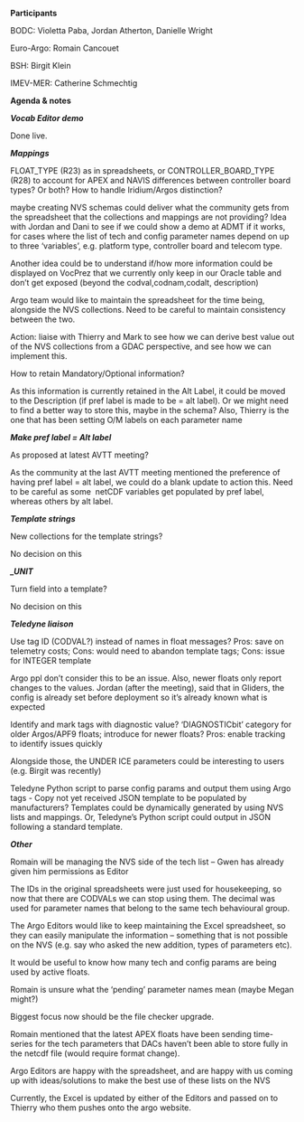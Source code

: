 **Participants**

BODC: Violetta Paba, Jordan Atherton, Danielle Wright 

Euro-Argo: Romain Cancouet

BSH: Birgit Klein

IMEV-MER: Catherine Schmechtig

**Agenda & notes**

***Vocab Editor demo***

Done live.

***Mappings***

FLOAT_TYPE (R23) as in spreadsheets, or CONTROLLER_BOARD_TYPE (R28) to account for APEX and NAVIS differences between controller board types? Or both?
How to handle Iridium/Argos distinction?

maybe creating NVS schemas could deliver what the community gets from the spreadsheet that the collections and mappings are not providing? Idea with Jordan and Dani to see if we could show a demo at ADMT if it works, for cases where the list of tech and config parameter names depend on up to three ‘variables’, e.g. platform type, controller board and telecom type.

Another idea could be to understand if/how more information could be displayed on VocPrez that we currently only keep in our Oracle table and don’t get exposed (beyond the codval,codnam,codalt, description)

Argo team would like to maintain the spreadsheet for the time being, alongside the NVS collections. Need to be careful to maintain consistency between the two.

Action: liaise with Thierry and Mark to see how we can derive best value out of the NVS collections from a GDAC perspective, and see how we can implement this.

How to retain Mandatory/Optional information?

As this information is currently retained in the Alt Label, it could be moved to the Description (if pref label is made to be = alt label). Or we might need to find a better way to store this, maybe in the schema? Also, Thierry is the one that has been setting O/M labels on each parameter name

***Make pref label = Alt label***

As proposed at latest AVTT meeting?

As the community at the last AVTT meeting mentioned the preference of having pref label = alt label, we could do a blank update to action this. Need to be careful as some  netCDF variables get populated by pref label, whereas others by alt label.

***Template strings***

New collections for the template strings?

No decision on this

***_UNIT***

Turn field into a template?

No decision on this

***Teledyne liaison***

Use tag ID (CODVAL?) instead of names in float messages? Pros: save on telemetry costs; Cons: would need to abandon template tags; Cons: issue for INTEGER template

Argo ppl don’t consider this to be an issue. Also, newer floats only report changes to the values. Jordan (after the meeting), said that in Gliders, the config is already set before deployment so it’s already known what is expected

Identify and mark tags with diagnostic value? ‘DIAGNOSTICbit’ category for older Argos/APF9 floats; introduce for newer floats? Pros: enable tracking to identify issues quickly

Alongside those, the UNDER ICE parameters could be interesting to users (e.g. Birgit was recently)

Teledyne Python script to parse config params and output them using Argo tags - Copy not yet received
JSON template to be populated by manufacturers? Templates could be dynamically generated by using NVS lists and mappings. Or, Teledyne’s Python script could output in JSON following a standard template.

***Other***

Romain will be managing the NVS side of the tech list – Gwen has already given him permissions as Editor

The IDs in the original spreadsheets were just used for housekeeping, so now that there are CODVALs we can stop using them. The decimal was used for parameter names that belong to the same tech behavioural group.

The Argo Editors would like to keep maintaining the Excel spreadsheet, so they can easily manipulate the information – something that is not possible on the NVS (e.g. say who asked the new addition, types of parameters etc).

It would be useful to know how many tech and config params are being used by active floats.

Romain is unsure what the ‘pending’ parameter names mean (maybe Megan might?)

Biggest focus now should be the file checker upgrade.

Romain mentioned that the latest APEX floats have been sending time-series for the tech parameters that DACs haven’t been able to store fully in the netcdf file (would require format change).

Argo Editors are happy with the spreadsheet, and are happy with us coming up with ideas/solutions to make the best use of these lists on the NVS

Currently, the Excel is updated by either of the Editors and passed on to Thierry who them pushes onto the argo website.
